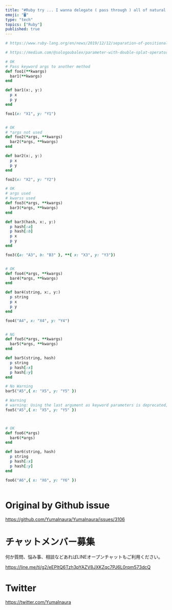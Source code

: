 ```yaml
---
title: "#Ruby try ... I wanna delegate ( pass through ) all of natural args to"
emoji: "🖥"
type: "tech"
topics: ["Ruby"]
published: true
---
```


```rb
# https://www.ruby-lang.org/en/news/2019/12/12/separation-of-positional-and-keyword-arguments-in-ruby-3-0/

# https://medium.com/@sologoubalex/parameter-with-double-splat-operator-in-ruby-d944d234de34

# OK
# Pass keyword args to another method
def foo1(**kwargs)
  bar1(**kwargs)
end

def bar1(x:, y:)
  p x
  p y
end

foo1(x: "X1", y: "Y1")


# OK
# *args not used
def foo2(*args, **kwargs)
  bar2(*args, **kwargs)
end

def bar2(x:, y:)
  p x
  p y
end

foo2(x: "X2", y: "Y2")

# OK
# args used
# kwarss used
def foo3(*args, **kwargs)
  bar3(*args, **kwargs)
end

def bar3(hash, x:, y:)
  p hash[:a]
  p hash[:b]
  p x
  p y
end

foo3({a: "A3", b: "B3" }, **{ x: "X3", y: "Y3"})


# OK
def foo4(*args, **kwargs)
  bar4(*args, **kwargs)
end

def bar4(string, x:, y:)
  p string
  p x
  p y
end

foo4("A4", x: "X4", y: "Y4")


# NG
def foo5(*args, **kwargs)
  bar5(*args, **kwargs)
end

def bar5(string, hash)
  p string
  p hash[:x]
  p hash[:y]
end

# No Warning
bar5("A5",{ x: "X5", y: "Y5" })

# Warning
# warning: Using the last argument as keyword parameters is deprecated; maybe ** should be added to the call
foo5("A5",{ x: "X5", y: "Y5" })



# OK
def foo6(*args)
  bar6(*args)
end

def bar6(string, hash)
  p string
  p hash[:x]
  p hash[:y]
end

foo6("A6",{ x: "X6", y: "Y6" })



```

# Original by Github issue

https://github.com/YumaInaura/YumaInaura/issues/3106











<!-- Update From Qiita API -->

# チャットメンバー募集


何か質問、悩み事、相談などあればLINEオープンチャットもご利用ください。

https://line.me/ti/g2/eEPltQ6Tzh3pYAZV8JXKZqc7PJ6L0rpm573dcQ





# Twitter


https://twitter.com/YumaInaura


<!-- Update From Qiita API -->


